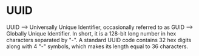 # UUID
UUID --> Universally Unique Identifier, occasionally referred to as GUID --> Globally Unique Identifier.
In short, it is a 128-bit long number in hex characters separated by "-".
A standard UUID code contains 32 hex digits along with 4 "-" symbols, which makes its length equal to 36 characters. 